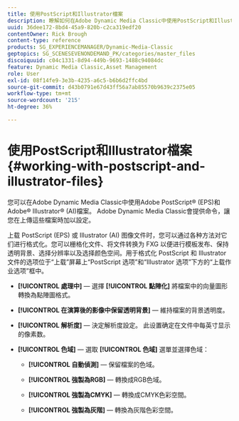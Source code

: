 ```yaml
---
title: 使用PostScript和Illustrator檔案
description: 瞭解如何在Adobe Dynamic Media Classic中使用PostScript和Illustrator檔案。
uuid: 36dee172-8bd4-45a9-820b-c2ca319edf20
contentOwner: Rick Brough
content-type: reference
products: SG_EXPERIENCEMANAGER/Dynamic-Media-Classic
geptopics: SG_SCENESEVENONDEMAND_PK/categories/master_files
discoiquuid: c04c1331-8d94-449b-9693-1488c94084dc
feature: Dynamic Media Classic,Asset Management
role: User
exl-id: 08f14fe9-3e3b-4235-a6c5-b6b6d2ffc4bd
source-git-commit: d43b0791e67d43ff56a7ab85570b9639c2375e05
workflow-type: tm+mt
source-wordcount: '215'
ht-degree: 36%

---
```


# 使用PostScript和Illustrator檔案{#working-with-postscript-and-illustrator-files}

您可以在Adobe Dynamic Media Classic中使用Adobe PostScript® (EPS)和Adobe® Illustrator® (AI)檔案。 Adobe Dynamic Media Classic會提供命令，讓您在上傳這些檔案時加以設定。

上载 PostScript (EPS) 或 Illustrator (AI) 图像文件时，您可以通过各种方法对它们进行格式化。您可以栅格化文件、将文件转换为 FXG 以便进行模板发布、保持透明背景、选择分辨率以及选择颜色空间。用于格式化 PostScript 和 Illustrator 文件的选项位于“上载”屏幕上“PostScript 选项”和“Illustrator 选项”下方的“上载作业选项”框中。

* **[!UICONTROL 處理中]**  — 選擇 **[!UICONTROL 點陣化]** 將檔案中的向量圖形轉換為點陣圖格式。

* **[!UICONTROL 在演算後的影像中保留透明背景]**  — 維持檔案的背景透明度。

* **[!UICONTROL 解析度]**  — 決定解析度設定。 此设置确定在文件中每英寸显示的像素数。

* **[!UICONTROL 色域]**  — 選取 **[!UICONTROL 色域]** 選單並選擇色域：

   * **[!UICONTROL 自動偵測]**  — 保留檔案的色域。

   * **[!UICONTROL 強製為RGB]**  — 轉換成RGB色域。

   * **[!UICONTROL 強製為CMYK]**  — 轉換成CMYK色彩空間。

   * **[!UICONTROL 強製為灰階]**  — 轉換為灰階色彩空間。
